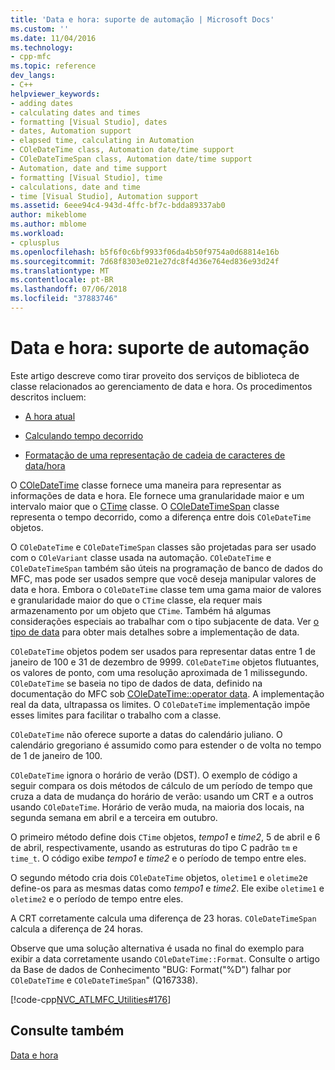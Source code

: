 ```yaml
---
title: 'Data e hora: suporte de automação | Microsoft Docs'
ms.custom: ''
ms.date: 11/04/2016
ms.technology:
- cpp-mfc
ms.topic: reference
dev_langs:
- C++
helpviewer_keywords:
- adding dates
- calculating dates and times
- formatting [Visual Studio], dates
- dates, Automation support
- elapsed time, calculating in Automation
- COleDateTime class, Automation date/time support
- COleDateTimeSpan class, Automation date/time support
- Automation, date and time support
- formatting [Visual Studio], time
- calculations, date and time
- time [Visual Studio], Automation support
ms.assetid: 6eee94c4-943d-4ffc-bf7c-bdda89337ab0
author: mikeblome
ms.author: mblome
ms.workload:
- cplusplus
ms.openlocfilehash: b5f6f0c6bf9933f06da4b50f9754a0d68814e16b
ms.sourcegitcommit: 7d68f8303e021e27dc8f4d36e764ed836e93d24f
ms.translationtype: MT
ms.contentlocale: pt-BR
ms.lasthandoff: 07/06/2018
ms.locfileid: "37883746"
---
```

# <a name="date-and-time-automation-support"></a>Data e hora: suporte de automação
Este artigo descreve como tirar proveito dos serviços de biblioteca de classe relacionados ao gerenciamento de data e hora. Os procedimentos descritos incluem:  
  
-   [A hora atual](../atl-mfc-shared/current-time-automation-classes.md)  
  
-   [Calculando tempo decorrido](../atl-mfc-shared/elapsed-time-automation-classes.md)  
  
-   [Formatação de uma representação de cadeia de caracteres de data/hora](../atl-mfc-shared/formatting-time-automation-classes.md)  
  
 O [COleDateTime](../atl-mfc-shared/reference/coledatetime-class.md) classe fornece uma maneira para representar as informações de data e hora. Ele fornece uma granularidade maior e um intervalo maior que o [CTime](../atl-mfc-shared/reference/ctime-class.md) classe. O [COleDateTimeSpan](../atl-mfc-shared/reference/coledatetimespan-class.md) classe representa o tempo decorrido, como a diferença entre dois `COleDateTime` objetos.  
  
 O `COleDateTime` e `COleDateTimeSpan` classes são projetadas para ser usado com o `COleVariant` classe usada na automação. `COleDateTime` e `COleDateTimeSpan` também são úteis na programação de banco de dados do MFC, mas pode ser usados sempre que você deseja manipular valores de data e hora. Embora o `COleDateTime` classe tem uma gama maior de valores e granularidade maior do que o `CTime` classe, ela requer mais armazenamento por um objeto que `CTime`. Também há algumas considerações especiais ao trabalhar com o tipo subjacente de data. Ver [o tipo de data](../atl-mfc-shared/date-type.md) para obter mais detalhes sobre a implementação de data.  
  
 `COleDateTime` objetos podem ser usados para representar datas entre 1 de janeiro de 100 e 31 de dezembro de 9999. `COleDateTime` objetos flutuantes, os valores de ponto, com uma resolução aproximada de 1 milissegundo. `COleDateTime` se baseia no tipo de dados de data, definido na documentação do MFC sob [COleDateTime::operator data](../atl-mfc-shared/reference/coledatetime-class.md#operator_date). A implementação real da data, ultrapassa os limites. O `COleDateTime` implementação impõe esses limites para facilitar o trabalho com a classe.  
  
 `COleDateTime` não oferece suporte a datas do calendário juliano. O calendário gregoriano é assumido como para estender o de volta no tempo de 1 de janeiro de 100.  
  
 `COleDateTime` ignora o horário de verão (DST). O exemplo de código a seguir compara os dois métodos de cálculo de um período de tempo que cruza a data de mudança do horário de verão: usando um CRT e a outros usando `COleDateTime`. Horário de verão muda, na maioria dos locais, na segunda semana em abril e a terceira em outubro.  
  
 O primeiro método define dois `CTime` objetos, *tempo1* e *time2*, 5 de abril e 6 de abril, respectivamente, usando as estruturas do tipo C padrão `tm` e `time_t`. O código exibe *tempo1* e *time2* e o período de tempo entre eles.  
  
 O segundo método cria dois `COleDateTime` objetos, `oletime1` e `oletime2`e define-os para as mesmas datas como *tempo1* e *time2*. Ele exibe `oletime1` e `oletime2` e o período de tempo entre eles.  
  
 A CRT corretamente calcula uma diferença de 23 horas. `COleDateTimeSpan` calcula a diferença de 24 horas.  
  
 Observe que uma solução alternativa é usada no final do exemplo para exibir a data corretamente usando `COleDateTime::Format`. Consulte o artigo da Base de dados de Conhecimento "BUG: Format("%D") falhar por `COleDateTime` e `COleDateTimeSpan`" (Q167338).  
  
 [!code-cpp[NVC_ATLMFC_Utilities#176](../atl-mfc-shared/codesnippet/cpp/date-and-time-automation-support_1.cpp)]  
  
## <a name="see-also"></a>Consulte também  
 [Data e hora](../atl-mfc-shared/date-and-time.md)

